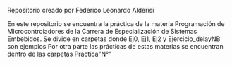 Repositorio creado por Federico Leonardo Alderisi

En este repositorio se encuentra la práctica de la materia Programación de Microcontroladores de la Carrera de Especialización de Sistemas Embebidos.
Se divide en carpetas donde Ej0, Ej1, Ej2 y Ejercicio_delayNB son ejemplos
Por otra parte las prácticas de estas materias se encuentran dentro de las carpetas Practica"N°"
